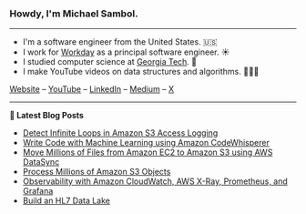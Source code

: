 ### Howdy, I'm Michael Sambol.

-------

- I'm a software engineer from the United States. 🇺🇸
- I work for [Workday](https://github.com/Workday) as a principal software engineer. ☀️  
- I studied computer science at [Georgia Tech](https://www.cc.gatech.edu/). 🐝
- I make YouTube videos on data structures and algorithms. 👨🏻‍💻

[Website](https://michaelsambol.com/) – [YouTube](https://www.youtube.com/@MichaelSambol) – [LinkedIn](https://www.linkedin.com/in/michael-sambol) – [Medium](https://michaelsambol.medium.com/) – [X](https://twitter.com/MikeSambol)

-------

**📝 Latest Blog Posts**

- [Detect Infinite Loops in Amazon S3 Access Logging](https://michaelsambol.medium.com/detect-infinite-loops-in-amazon-s3-access-logging-bd389efdc55f)
- [Write Code with Machine Learning using Amazon CodeWhisperer](https://michaelsambol.medium.com/write-code-with-machine-learning-using-amazon-codewhisperer-fcfdd538e6c9)
- [Move Millions of Files from Amazon EC2 to Amazon S3 using AWS DataSync](https://michaelsambol.medium.com/move-millions-of-files-from-amazon-ec2-to-amazon-s3-using-aws-datasync-a15bb31a81a1)
- [Process Millions of Amazon S3 Objects](https://michaelsambol.medium.com/process-millions-of-amazon-s3-objects-28e280ef9e0a)
- [Observability with Amazon CloudWatch, AWS X-Ray, Prometheus, and Grafana](https://medium.com/cloud-native-daily/observability-with-amazon-cloudwatch-aws-x-ray-prometheus-and-grafana-b15708eeddbe)
- [Build an HL7 Data Lake](https://michaelsambol.medium.com/build-an-hl7-data-lake-e029e4af9c51)
